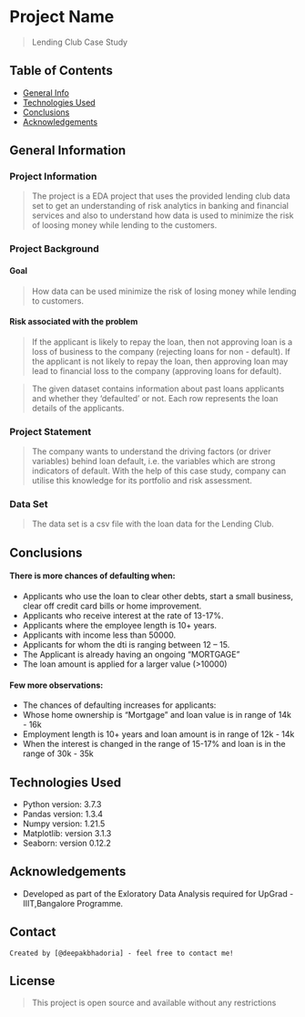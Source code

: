 # Project Name
> Lending Club Case Study



## Table of Contents
* [General Info](#general-information)
* [Technologies Used](#technologies-used)
* [Conclusions](#conclusions)
* [Acknowledgements](#acknowledgements)

<!-- You can include any other section that is pertinent to your problem -->

## General Information

### Project Information

> The project is a EDA project that uses the provided lending club data set to get an understanding of risk analytics in banking and financial services and also to understand how data is used to minimize the risk of loosing money while lending to the customers.


### Project Background

#### Goal
> How data can be used minimize the risk of losing money while lending to customers.

#### Risk associated with the problem

> If the applicant is likely to repay the loan, then not approving loan is a loss of business to the company (rejecting loans for non - default).
> If the applicant is not likely to repay the loan, then approving loan may lead to financial loss to the company (approving loans for default).

> The given dataset contains information about past loans applicants and whether they ‘defaulted’ or not.
Each row represents the loan details of the applicants.

### Project Statement

> The company wants to understand the driving factors (or driver variables) behind loan default, i.e. the variables which are strong indicators of default. With the help of this case study, company can utilise this knowledge for its portfolio and risk assessment.

### Data Set

> The data set is a csv file with the loan data for the Lending Club.

<!-- You don't have to answer all the questions - just the ones relevant to your project. -->

## Conclusions

#### There is more chances of defaulting when:
- Applicants who use the loan to clear other debts, start a small business, clear off credit card bills or home improvement.
- Applicants who receive interest at the rate of 13-17%.
- Applicants where the employee length is 10+ years.
- Applicants with income less than 50000.
- Applicants for whom the dti is ranging between 12 – 15.
- The Applicant is already having an ongoing “MORTGAGE”
- The loan amount is applied for a larger value (>10000)

#### Few more observations:
- The chances of defaulting increases for applicants:
- Whose home ownership is “Mortgage” and loan value is in range of 14k - 16k
- Employment length is 10+ years and loan amount is in range of 12k - 14k
- When the interest is changed in the range of 15-17% and loan is in the range of 30k - 35k

<!-- You don't have to answer all the questions - just the ones relevant to your project. -->


## Technologies Used
- Python version: 3.7.3
- Pandas version: 1.3.4
- Numpy version: 1.21.5
- Matplotlib: version 3.1.3
- Seaborn: version 0.12.2

<!-- As the libraries versions keep on changing, it is recommended to mention the version of library used in this project -->

## Acknowledgements

- Developed as part of the Exloratory Data Analysis required for UpGrad - IIIT,Bangalore Programme.

## Contact
    Created by [@deepakbhadoria] - feel free to contact me!


<!-- Optional -->
## License 
> This project is open source and available without any restrictions

<!-- You don't have to include all sections - just the one's relevant to your project -->